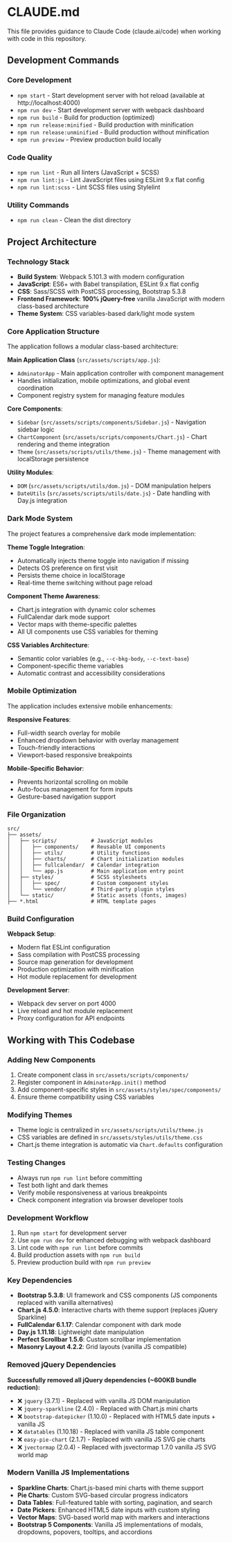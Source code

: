 # CLAUDE.md

This file provides guidance to Claude Code (claude.ai/code) when working with code in this repository.

## Development Commands

### Core Development
- `npm start` - Start development server with hot reload (available at http://localhost:4000)
- `npm run dev` - Start development server with webpack dashboard
- `npm run build` - Build for production (optimized)
- `npm run release:minified` - Build production with minification
- `npm run release:unminified` - Build production without minification
- `npm run preview` - Preview production build locally

### Code Quality
- `npm run lint` - Run all linters (JavaScript + SCSS)
- `npm run lint:js` - Lint JavaScript files using ESLint 9.x flat config
- `npm run lint:scss` - Lint SCSS files using Stylelint

### Utility Commands
- `npm run clean` - Clean the dist directory

## Project Architecture

### Technology Stack
- **Build System**: Webpack 5.101.3 with modern configuration
- **JavaScript**: ES6+ with Babel transpilation, ESLint 9.x flat config
- **CSS**: Sass/SCSS with PostCSS processing, Bootstrap 5.3.8
- **Frontend Framework**: **100% jQuery-free** vanilla JavaScript with modern class-based architecture
- **Theme System**: CSS variables-based dark/light mode system

### Core Application Structure
The application follows a modular class-based architecture:

**Main Application Class** (`src/assets/scripts/app.js`):
- `AdminatorApp` - Main application controller with component management
- Handles initialization, mobile optimizations, and global event coordination
- Component registry system for managing feature modules

**Core Components**:
- `Sidebar` (`src/assets/scripts/components/Sidebar.js`) - Navigation sidebar logic
- `ChartComponent` (`src/assets/scripts/components/Chart.js`) - Chart rendering and theme integration
- `Theme` (`src/assets/scripts/utils/theme.js`) - Theme management with localStorage persistence

**Utility Modules**:
- `DOM` (`src/assets/scripts/utils/dom.js`) - DOM manipulation helpers
- `DateUtils` (`src/assets/scripts/utils/date.js`) - Date handling with Day.js integration

### Dark Mode System
The project features a comprehensive dark mode implementation:

**Theme Toggle Integration**:
- Automatically injects theme toggle into navigation if missing
- Detects OS preference on first visit
- Persists theme choice in localStorage
- Real-time theme switching without page reload

**Component Theme Awareness**:
- Chart.js integration with dynamic color schemes
- FullCalendar dark mode support
- Vector maps with theme-specific palettes
- All UI components use CSS variables for theming

**CSS Variables Architecture**:
- Semantic color variables (e.g., `--c-bkg-body`, `--c-text-base`)
- Component-specific theme variables
- Automatic contrast and accessibility considerations

### Mobile Optimization
The application includes extensive mobile enhancements:

**Responsive Features**:
- Full-width search overlay for mobile
- Enhanced dropdown behavior with overlay management
- Touch-friendly interactions
- Viewport-based responsive breakpoints

**Mobile-Specific Behavior**:
- Prevents horizontal scrolling on mobile
- Auto-focus management for form inputs
- Gesture-based navigation support

### File Organization
```
src/
├── assets/
│   ├── scripts/           # JavaScript modules
│   │   ├── components/    # Reusable UI components
│   │   ├── utils/         # Utility functions
│   │   ├── charts/        # Chart initialization modules
│   │   ├── fullcalendar/  # Calendar integration
│   │   └── app.js         # Main application entry point
│   ├── styles/            # SCSS stylesheets
│   │   ├── spec/          # Custom component styles
│   │   └── vendor/        # Third-party plugin styles
│   └── static/            # Static assets (fonts, images)
├── *.html                 # HTML template pages
```

### Build Configuration
**Webpack Setup**:
- Modern flat ESLint configuration
- Sass compilation with PostCSS processing
- Source map generation for development
- Production optimization with minification
- Hot module replacement for development

**Development Server**:
- Webpack dev server on port 4000
- Live reload and hot module replacement
- Proxy configuration for API endpoints

## Working with This Codebase

### Adding New Components
1. Create component class in `src/assets/scripts/components/`
2. Register component in `AdminatorApp.init()` method
3. Add component-specific styles in `src/assets/styles/spec/components/`
4. Ensure theme compatibility using CSS variables

### Modifying Themes
- Theme logic is centralized in `src/assets/scripts/utils/theme.js`
- CSS variables are defined in `src/assets/styles/utils/theme.css`
- Chart.js theme integration is automatic via `Chart.defaults` configuration

### Testing Changes
- Always run `npm run lint` before committing
- Test both light and dark themes
- Verify mobile responsiveness at various breakpoints
- Check component integration via browser developer tools

### Development Workflow
1. Run `npm start` for development server
2. Use `npm run dev` for enhanced debugging with webpack dashboard
3. Lint code with `npm run lint` before commits
4. Build production assets with `npm run build`
5. Preview production build with `npm run preview`

### Key Dependencies
- **Bootstrap 5.3.8**: UI framework and CSS components (JS components replaced with vanilla alternatives)
- **Chart.js 4.5.0**: Interactive charts with theme support (replaces jQuery Sparkline)
- **FullCalendar 6.1.17**: Calendar component with dark mode
- **Day.js 1.11.18**: Lightweight date manipulation
- **Perfect Scrollbar 1.5.6**: Custom scrollbar implementation
- **Masonry Layout 4.2.2**: Grid layouts (vanilla JS compatible)

### Removed jQuery Dependencies
**Successfully removed all jQuery dependencies (~600KB bundle reduction):**
- ❌ `jquery` (3.7.1) - Replaced with vanilla JS DOM manipulation
- ❌ `jquery-sparkline` (2.4.0) - Replaced with Chart.js mini charts
- ❌ `bootstrap-datepicker` (1.10.0) - Replaced with HTML5 date inputs + vanilla JS
- ❌ `datatables` (1.10.18) - Replaced with vanilla JS table component
- ❌ `easy-pie-chart` (2.1.7) - Replaced with vanilla JS SVG pie charts
- ❌ `jvectormap` (2.0.4) - Replaced with jsvectormap 1.7.0 vanilla JS SVG world map

### Modern Vanilla JS Implementations
- **Sparkline Charts**: Chart.js-based mini charts with theme support
- **Pie Charts**: Custom SVG-based circular progress indicators
- **Data Tables**: Full-featured table with sorting, pagination, and search
- **Date Pickers**: Enhanced HTML5 date inputs with custom styling
- **Vector Maps**: SVG-based world map with markers and interactions
- **Bootstrap 5 Components**: Vanilla JS implementations of modals, dropdowns, popovers, tooltips, and accordions